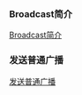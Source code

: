 ### Broadcast简介
[Broadcast简介](https://github.com/ningbaoqi/BroadcastReceiver/blob/master/README-profile.md)
### 发送普通广播
[发送普通广播](https://github.com/ningbaoqi/BroadcastReceiver/blob/master/README-profile.md)